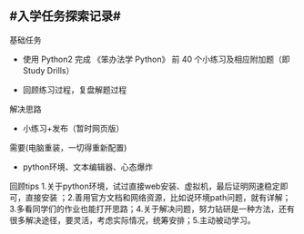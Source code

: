 #入学任务探索记录#
----------
基础任务

- 使用 Python2 完成 《笨办法学 Python》 前 40 个小练习及相应附加题（即 Study Drills）

- 回顾练习过程，复盘解题过程

解决思路

- 小练习+发布（暂时网页版）

需要(电脑重装，一切得重新配置)

- python环境、文本编辑器、心态爆炸

回顾tips
1.关于python环境，试过直接web安装、虚拟机，最后证明网速稳定即可，直接安装 ；2.善用官方文档和网络资源，比如说环境path问题，就有详解；3.多看同学们的作业也能打开思路；4.关于解决问题，努力钻研是一种方法，还有很多解决途径，要灵活，考虑实际情况，统筹安排；5.主动被动学习。


